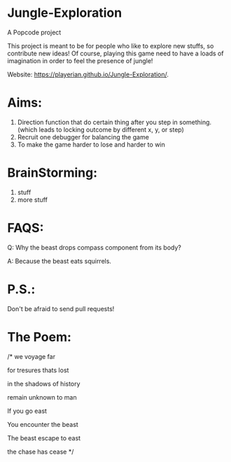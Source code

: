 # Jungle-Exploration
A Popcode project

This project is meant to be for people who like to explore new stuffs, so contribute new ideas!
Of course, playing this game need to have a loads of imagination in order to feel the presence of jungle!

Website: https://playerian.github.io/Jungle-Exploration/.

# Aims:
1. Direction function that do certain thing after you step in something. (which leads to locking outcome by different x, y, or step)
2. Recruit one debugger for balancing the game 
3. To make the game harder to lose and harder to win

# BrainStorming:
1. stuff
2. more stuff

# FAQS:
Q: Why the beast drops compass component from its body?

A: Because the beast eats squirrels.

# P.S.: 
Don't be afraid to send pull requests!

# The Poem:
/*
we voyage far

for tresures thats lost 

in the shadows of history

remain unknown to man


If you go east

You encounter the beast

The beast escape to east

the chase has cease
*/



